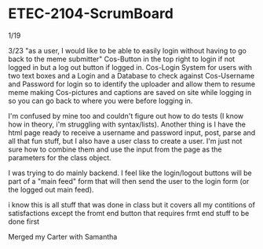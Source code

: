 # ETEC-2104-ScrumBoard
1/19


3/23
"as a user, I would like to be able to easily login without having to go back to the meme submitter"
Cos-Button in the top right to login if not logged in but a log out button if logged in.
Cos-Login System for users with two text boxes and a Login and a Database to check against
Cos-Username and Password for login so to identify the uploader and allow them to resume meme making
Cos-pictures and captions are saved on site while logging in so you can go back to where you were before logging in. 


I'm confused by mine too and couldn't figure out how to do tests (I know how in theory, i'm struggling with syntax/lists). Another thing is I have the html page ready to receive a username and password input, post, parse and all that fun stuff, but I also have a user class to create a user. I'm just not sure how to combine them and use the input from the page as the parameters for the class object.

I was trying to do mainly backend. I feel like the login/logout buttons will be part of a "main feed" form that will then send the user to the login form (or the logged out main feed).




i know this is all stuff that was done in class but it covers all my contitions of satisfactions except the fromt end button that requires frmt end stuff to be done first

Merged my Carter with Samantha